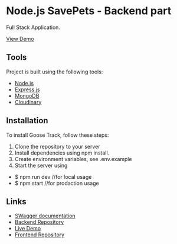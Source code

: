 # Node.js SavePets - Backend part

Full Stack Application.

[View Demo](https://olgamunaieva.github.io/project-savePets05/)

## Tools

Project is built using the following tools:

- [Node.js](https://nodejs.org/)
- [Express.js](https://expressjs.com)
- [MongoDB](https://www.mongodb.com/)
- [Cloudinary](https://cloudinary.com/)

## Installation

To install Goose Track, follow these steps:

1. Clone the repository to your server
2. Install dependencies using npm install.
3. Create  environment variables, see .env.example
4. Start the server using

- $ npm run dev //for local usage
- $ npm start //for prodaction usage

## Links

- [SWagger documentation](https://project-savepets05-be.onrender.com/api-docs/)
- [Backend Repository](https://github.com/VadimVyalov/project-savePets05-BE)
- [Live Demo](https://olgamunaieva.github.io/project-savePets05/)
- [Frontend Repository](https://github.com/OlgaMunaieva/project-savePets05)
